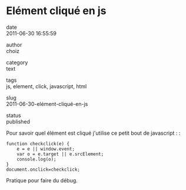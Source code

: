 Elément cliqué en js
====================

date  
2011-06-30 16:55:59

author  
choiz

category  
text

tags  
js, element, click, javascript, html

slug  
2011-06-30-elément-cliqué-en-js

status  
published

Pour savoir quel élément est cliqué j'utilise ce petit bout de
javascript : :

    function checkclick(e) {
        e = e || window.event;
        var o = e.target || e.srcElement;
        console.log(o);
    }
    document.onclick=checkclick;

Pratique pour faire du débug.
